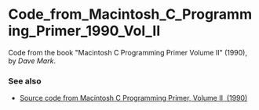 # Code_from_Macintosh_C_Programming_Primer_1990_Vol_II
Code from the book "Macintosh C Programming Primer Volume II" (1990), by *Dave Mark*.

### See also

 - [Source code from Macintosh C Programming Primer, Volume II  (1990)](https://gr33nonline.wordpress.com/2025/02/07/37569/)
